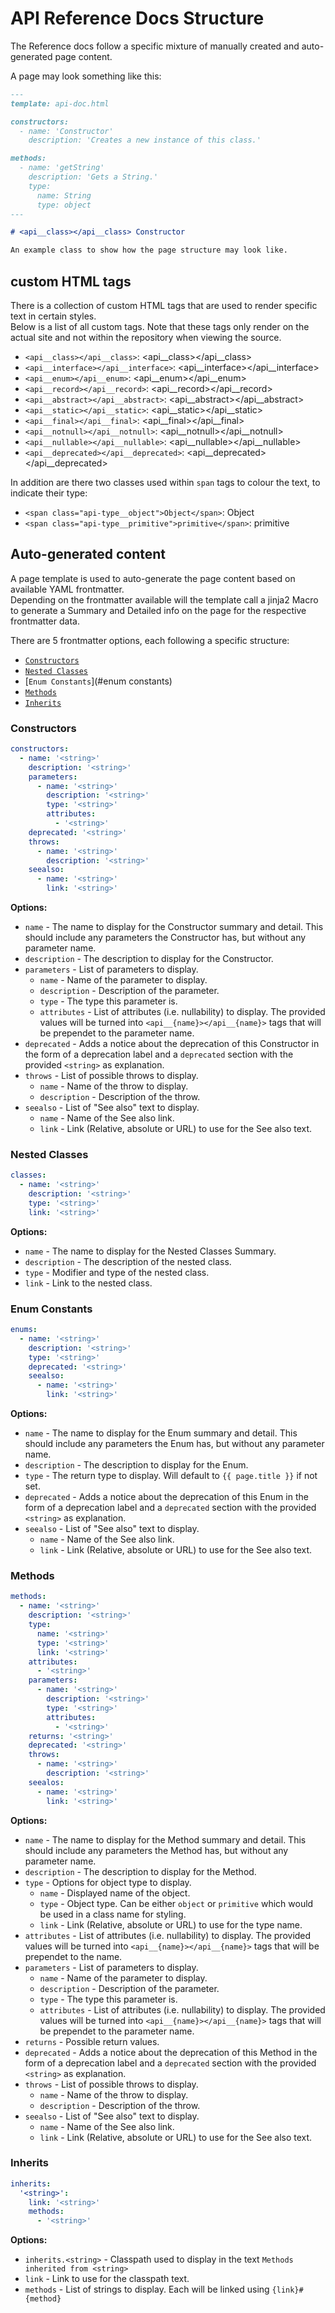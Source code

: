 # API Reference Docs Structure

The Reference docs follow a specific mixture of manually created and auto-generated page content.

A page may look something like this:
```markdown
---
template: api-doc.html

constructors:
  - name: 'Constructor'
    description: 'Creates a new instance of this class.'

methods:
  - name: 'getString'
    description: 'Gets a String.'
    type:
      name: String
      type: object
---

# <api__class></api__class> Constructor

An example class to show how the page structure may look like.
```

## custom HTML tags

There is a collection of custom HTML tags that are used to render specific text in certain styles.  
Below is a list of all custom tags. Note that these tags only render on the actual site and not within the repository when viewing the source.

- `<api__class></api__class>`: <api__class></api__class>
- `<api__interface></api__interface>`: <api__interface></api__interface>
- `<api__enum></api__enum>`: <api__enum></api__enum>
- `<api__record></api__record>`: <api__record></api__record>
- `<api__abstract></api__abstract>`: <api__abstract></api__abstract>
- `<api__static></api__static>`: <api__static></api__static>
- `<api__final></api__final>`: <api__final></api__final>
- `<api__notnull></api__notnull>`: <api__notnull></api__notnull>
- `<api__nullable></api__nullable>`: <api__nullable></api__nullable>
- `<api__deprecated></api__deprecated>`: <api__deprecated></api__deprecated>

In addition are there two classes used within `span` tags to colour the text, to indicate their type:

- `<span class="api-type__object">Object</span>`: <span class="api-type__object">Object</span>
- `<span class="api-type__primitive">primitive</span>`: <span class="api-type__primitive">primitive</span>

## Auto-generated content

A page template is used to auto-generate the page content based on available YAML frontmatter.  
Depending on the frontmatter available will the template call a jinja2 Macro to generate a Summary and Detailed info on the page for the respective frontmatter data.

There are 5 frontmatter options, each following a specific structure:

- [`Constructors`](#constructors)
- [`Nested Classes`](#nested-classes)
- [`Enum Constants`](#enum constants)
- [`Methods`](#methods)
- [`Inherits`](#inherits)

### Constructors

```yaml
constructors:
  - name: '<string>'
    description: '<string>'
    parameters:
      - name: '<string>'
        description: '<string>'
        type: '<string>'
        attributes:
          - '<string>'
    deprecated: '<string>'
    throws:
      - name: '<string>'
        description: '<string>'
    seealso:
      - name: '<string>'
        link: '<string>'
```

**Options:**

- `name` - The name to display for the Constructor summary and detail. This should include any parameters the Constructor has, but without any parameter name.
- `description` - The description to display for the Constructor.
- `parameters` - List of parameters to display.
    - `name` - Name of the parameter to display.
    - `description` - Description of the parameter.
    - `type` - The type this parameter is.
    - `attributes` - List of attributes (i.e. nullability) to display. The provided values will be turned into `<api__{name}></api__{name}>` tags that will be prependet to the parameter name.
- `deprecated` - Adds a notice about the deprecation of this Constructor in the form of a deprecation label and a `deprecated` section with the provided `<string>` as explanation.
- `throws` - List of possible throws to display.
    - `name` - Name of the throw to display.
    - `description` - Description of the throw.
- `seealso` - List of "See also" text to display.
    - `name` - Name of the See also link.
    - `link` - Link (Relative, absolute or URL) to use for the See also text.

### Nested Classes

```yaml
classes:
  - name: '<string>'
    description: '<string>'
    type: '<string>'
    link: '<string>'
```

**Options:**

- `name` - The name to display for the Nested Classes Summary.
- `description` - The description of the nested class.
- `type` - Modifier and type of the nested class.
- `link` - Link to the nested class.

### Enum Constants

```yaml
enums:
  - name: '<string>'
    description: '<string>'
    type: '<string>'
    deprecated: '<string>'
    seealso:
      - name: '<string>'
        link: '<string>'
```

**Options:**

- `name` - The name to display for the Enum summary and detail. This should include any parameters the Enum has, but without any parameter name.
- `description` - The description to display for the Enum.
- `type` - The return type to display. Will default to `{{ page.title }}` if not set.
- `deprecated` - Adds a notice about the deprecation of this Enum in the form of a deprecation label and a `deprecated` section with the provided `<string>` as explanation.
- `seealso` - List of "See also" text to display.
    - `name` - Name of the See also link.
    - `link` - Link (Relative, absolute or URL) to use for the See also text.

### Methods

```yaml
methods:
  - name: '<string>'
    description: '<string>'
    type:
      name: '<string>'
      type: '<string>'
      link: '<string>'
    attributes:
      - '<string>'
    parameters:
      - name: '<string>'
        description: '<string>'
        type: '<string>'
        attributes:
          - '<string>'
    returns: '<string>'
    deprecated: '<string>'
    throws:
      - name: '<string>'
        description: '<string>'
    seealos:
      - name: '<string>'
        link: '<string>'
```

**Options:**

- `name` - The name to display for the Method summary and detail. This should include any parameters the Method has, but without any parameter name.
- `description` - The description to display for the Method.
- `type` - Options for object type to display.
    - `name` - Displayed name of the object.
    - `type` - Object type. Can be either `object` or `primitive` which would be used in a class name for styling.
    - `link` - Link (Relative, absolute or URL) to use for the type name.
- `attributes` - List of attributes (i.e. nullability) to display. The provided values will be turned into `<api__{name}></api__{name}>` tags that will be prependet to the name.
- `parameters` - List of parameters to display.
    - `name` - Name of the parameter to display.
    - `description` - Description of the parameter.
    - `type` - The type this parameter is.
    - `attributes` - List of attributes (i.e. nullability) to display. The provided values will be turned into `<api__{name}></api__{name}>` tags that will be prependet to the parameter name.
- `returns` - Possible return values.
- `deprecated` - Adds a notice about the deprecation of this Method in the form of a deprecation label and a `deprecated` section with the provided `<string>` as explanation.
- `throws` - List of possible throws to display.
    - `name` - Name of the throw to display.
    - `description` - Description of the throw.
- `seealso` - List of "See also" text to display.
    - `name` - Name of the See also link.
    - `link` - Link (Relative, absolute or URL) to use for the See also text.

### Inherits

```yaml
inherits:
  '<string>':
    link: '<string>'
    methods:
      - '<string>'
```

**Options:**

- `inherits.<string>` - Classpath used to display in the text `Methods inherited from <string>`
- `link` - Link to use for the classpath text.
- `methods` - List of strings to display. Each will be linked using `{link}#{method}`